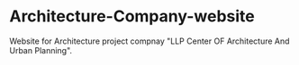 # Architecture-Company-website
Website for Architecture project compnay "LLP Center OF Architecture And Urban Planning".
